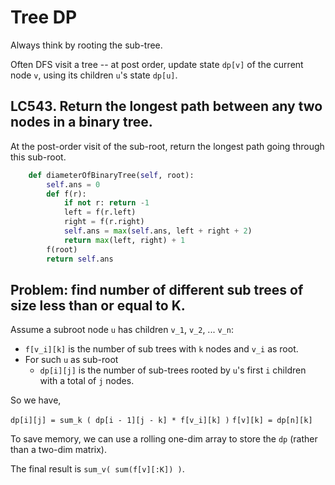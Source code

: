 Tree DP
===

Always think by rooting the sub-tree.

Often DFS visit a tree -- at post order, update state `dp[v]` of the current node `v`, using its children `u`'s state `dp[u]`.

LC543. Return the longest path between **any** two nodes in a binary tree.
---

At the post-order visit of the sub-root, return the longest path going through this sub-root.
```python
    def diameterOfBinaryTree(self, root):
        self.ans = 0
        def f(r):
            if not r: return -1
            left = f(r.left)
            right = f(r.right)
            self.ans = max(self.ans, left + right + 2)
            return max(left, right) + 1
        f(root)
        return self.ans
```

Problem: find number of different sub trees of size less than or equal to K.
---

Assume a subroot node `u` has children `v_1`, `v_2`, ... `v_n`:

- `f[v_i][k]` is the number of sub trees with `k` nodes and `v_i` as root.
- For such `u` as sub-root
  - `dp[i][j]` is the number of sub-trees rooted by `u`'s first `i` children with a total of `j` nodes.

So we have,

`dp[i][j] = sum_k ( dp[i - 1][j - k] * f[v_i][k] )`
`f[v][k] = dp[n][k]`

To save memory, we can use a rolling one-dim array to store the `dp` (rather than a two-dim matrix).

The final result is `sum_v( sum(f[v][:K]) )`.



